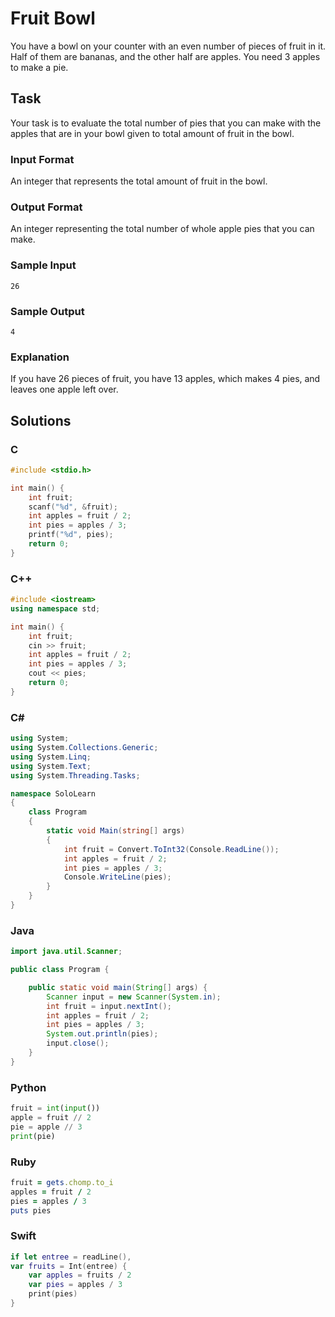 # Fruit Bowl
You have a bowl on your counter with an even number of pieces of fruit in it. Half of them are bananas, and the other half are apples. You need 3 apples to make a pie.
## Task
Your task is to evaluate the total number of pies that you can make with the apples that are in your bowl given to total amount of fruit in the bowl.
### Input Format
An integer that represents the total amount of fruit in the bowl.
### Output Format
An integer representing the total number of whole apple pies that you can make.
### Sample Input
```
26
```
### Sample Output
```
4
```
### Explanation
If you have 26 pieces of fruit, you have 13 apples, which makes 4 pies, and leaves one apple left over.
## Solutions
### C
```c
#include <stdio.h>

int main() {
    int fruit;
    scanf("%d", &fruit);
    int apples = fruit / 2;
    int pies = apples / 3;
    printf("%d", pies);
    return 0;
}
```
### C++
```cpp
#include <iostream>
using namespace std;

int main() {
    int fruit;
    cin >> fruit;
    int apples = fruit / 2;
    int pies = apples / 3;
    cout << pies;
    return 0;
}
```
### C#
```cs
using System;
using System.Collections.Generic;
using System.Linq;
using System.Text;
using System.Threading.Tasks;

namespace SoloLearn
{
    class Program
    {
        static void Main(string[] args)
        {
            int fruit = Convert.ToInt32(Console.ReadLine());
            int apples = fruit / 2;
            int pies = apples / 3;
            Console.WriteLine(pies);
        }
    }
}
```
### Java
```java
import java.util.Scanner;

public class Program {

    public static void main(String[] args) {
        Scanner input = new Scanner(System.in);
        int fruit = input.nextInt();
        int apples = fruit / 2;
        int pies = apples / 3;
        System.out.println(pies);
        input.close();
    }
}
```
### Python
```python
fruit = int(input())
apple = fruit // 2
pie = apple // 3
print(pie)
```
### Ruby
```ruby
fruit = gets.chomp.to_i
apples = fruit / 2
pies = apples / 3
puts pies
```
### Swift
```swift
if let entree = readLine(),
var fruits = Int(entree) {
    var apples = fruits / 2
    var pies = apples / 3
    print(pies)
}
```